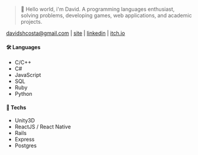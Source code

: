 > 👋 Hello world, i'm David. A programming languages enthusiast, solving problems, developing games, web applications, and academic projects.

[davidshcosta@gmail.com](mailto:davidshcosta@gmail.com) | [site](scostadavid.github.io) | [linkedin](https://www.linkedin.com/in/scostadavid/) | [itch.io](https://0xdc.itch.io/)

#### 🛠️ Languages
  - C/C++
  - C#
  - JavaScript
  - SQL 
  - Ruby
  - Python

#### 🔧 Techs
  - Unity3D
  - ReactJS / React Native
  - Rails
  - Express
  - Postgres
 
<!-- Toasty 🍞 -->
